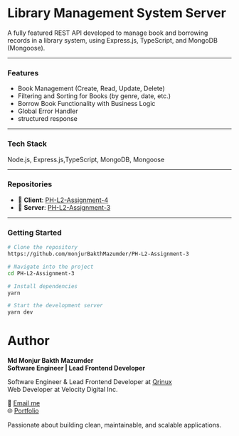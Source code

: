 # Library Management System Server

A fully featured REST API developed to manage book and borrowing records in a library system, using Express.js, TypeScript, and MongoDB (Mongoose).

---

### Features

- Book Management (Create, Read, Update, Delete)
- Filtering and Sorting for Books (by genre, date, etc.)
- Borrow Book Functionality with Business Logic
- Global Error Handler
- structured response

---

### Tech Stack

Node.js, Express.js,TypeScript, MongoDB, Mongoose

---


### Repositories

* 🔗 **Client**: [PH-L2-Assignment-4](https://github.com/monjurBakthMazumder/PH-L2-Assignment-4)
* 🔗 **Server**: [PH-L2-Assignment-3](https://github.com/monjurBakthMazumder/PH-L2-Assignment-3)

---

###  Getting Started

```bash
# Clone the repository
https://github.com/monjurBakthMazumder/PH-L2-Assignment-3

# Navigate into the project
cd PH-L2-Assignment-3

# Install dependencies
yarn

# Start the development server
yarn dev
```

###

# Author

**Md Monjur Bakth Mazumder**   
**Software Engineer | Lead Frontend Developer**

Software Engineer & Lead Frontend Developer at [Qrinux](https://www.qrinux.com/)  
Web Developer at Velocity Digital Inc.  


📧 [Email me](mailto:md.monjurmbm2001@gmail.com)  
🌐 [Portfolio](https://mdmonjurbakthmazumder.netlify.app)

Passionate about building clean, maintainable, and scalable applications.


